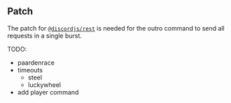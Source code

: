 ## Patch

The patch for [`@discordjs/rest`](./patches/@discordjs+rest+2.2.0.patch) is needed for the outro command to send all requests in a single burst.

TODO:

- paardenrace
- timeouts
  - steel
  - luckywheel
- add player command
